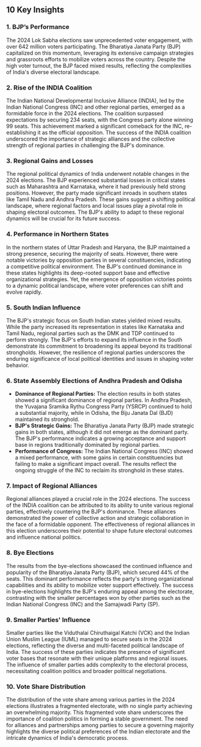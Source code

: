 ## 10 Key Insights

### 1. BJP’s Performance 
The 2024 Lok Sabha elections saw unprecedented voter engagement, with over 642 
million voters participating. The Bharatiya Janata Party (BJP) capitalized on this 
momentum, leveraging its extensive campaign strategies and grassroots efforts to 
mobilize voters across the country. Despite the high voter turnout, the BJP faced mixed 
results, reflecting the complexities of India's diverse electoral landscape.


### 2. Rise of the INDIA Coalition 
The Indian National Developmental Inclusive Alliance (INDIA), led by the Indian 
National Congress (INC) and other regional parties, emerged as a formidable force in the 
2024 elections. The coalition surpassed expectations by securing 234 seats, with the 
Congress party alone winning 99 seats. This achievement marked a significant comeback 
for the INC, re-establishing it as the official opposition. The success of the INDIA coalition 
underscored the importance of strategic alliances and the collective strength of regional 
parties in challenging the BJP's dominance.


### 3. Regional Gains and Losses 
The regional political dynamics of India underwent notable changes in the 2024 elections. 
The BJP experienced substantial losses in critical states such as Maharashtra and 
Karnataka, where it had previously held strong positions. However, the party made 
significant inroads in southern states like Tamil Nadu and Andhra Pradesh. These gains 
suggest a shifting political landscape, where regional factors and local issues play a 
pivotal role in shaping electoral outcomes. The BJP's ability to adapt to these regional 
dynamics will be crucial for its future success.


### 4. Performance in Northern States 
In the northern states of Uttar Pradesh and Haryana, the BJP maintained a strong 
presence, securing the majority of seats. However, there were notable victories by 
opposition parties in several constituencies, indicating a competitive political 
environment. The BJP's continued dominance in these states highlights its deep-rooted 
support base and effective organizational strategies. Yet, the emergence of opposition 
victories points to a dynamic political landscape, where voter preferences can shift and 
evolve rapidly.


### 5. South Indian Influence 
The BJP's strategic focus on South Indian states yielded mixed results. While the party 
increased its representation in states like Karnataka and Tamil Nadu, regional parties 
such as the DMK and TDP continued to perform strongly. The BJP's efforts to expand its 
influence in the South demonstrate its commitment to broadening its appeal beyond its 
traditional strongholds. However, the resilience of regional parties underscores the 
enduring significance of local political identities and issues in shaping voter behavior.


### 6. State Assembly Elections of Andhra Pradesh and Odisha 
* **Dominance of Regional Parties:** The election results in both states showed a significant 
dominance of regional parties. In Andhra Pradesh, the Yuvajana Sramika Rythu 
Congress Party (YSRCP) continued to hold a substantial majority, while in Odisha, the 
Biju Janata Dal (BJD) maintained its stronghold. 
* **BJP's Strategic Gains:** The Bharatiya Janata Party (BJP) made strategic gains in both 
states, although it did not emerge as the dominant party. The BJP's performance indicates 
a growing acceptance and support base in regions traditionally dominated by regional 
parties. 
* **Performance of Congress:** The Indian National Congress (INC) showed a mixed 
performance, with some gains in certain constituencies but failing to make a significant 
impact overall. The results reflect the ongoing struggle of the INC to reclaim its 
stronghold in these states.


### 7. Impact of Regional Alliances 
Regional alliances played a crucial role in the 2024 elections. The success of the INDIA 
coalition can be attributed to its ability to unite various regional parties, effectively 
countering the BJP's dominance. These alliances demonstrated the power of collective 
action and strategic collaboration in the face of a formidable opponent. The effectiveness 
of regional alliances in this election underscores their potential to shape future electoral 
outcomes and influence national politics.


### 8. Bye Elections 
The results from the bye-elections showcased the continued influence and popularity of 
the Bharatiya Janata Party (BJP), which secured 44% of the seats. This dominant 
performance reflects the party's strong organizational capabilities and its ability to 
mobilize voter support effectively. The success in bye-elections highlights the BJP's 
enduring appeal among the electorate, contrasting with the smaller percentages won by 
other parties such as the Indian National Congress (INC) and the Samajwadi Party (SP).


### 9. Smaller Parties' Influence 
Smaller parties like the Viduthalai Chiruthaigal Katchi (VCK) and the Indian Union 
Muslim League (IUML) managed to secure seats in the 2024 elections, reflecting the 
diverse and multi-faceted political landscape of India. The success of these parties 
indicates the presence of significant voter bases that resonate with their unique platforms 
and regional issues. The influence of smaller parties adds complexity to the electoral 
process, necessitating coalition politics and broader political negotiations.


### 10. Vote Share Distribution 
The distribution of the vote share among various parties in the 2024 elections illustrates 
a fragmented electorate, with no single party achieving an overwhelming majority. This 
fragmented vote share underscores the importance of coalition politics in forming a stable 
government. The need for alliances and partnerships among parties to secure a governing 
majority highlights the diverse political preferences of the Indian electorate and the 
intricate dynamics of India's democratic process. 
